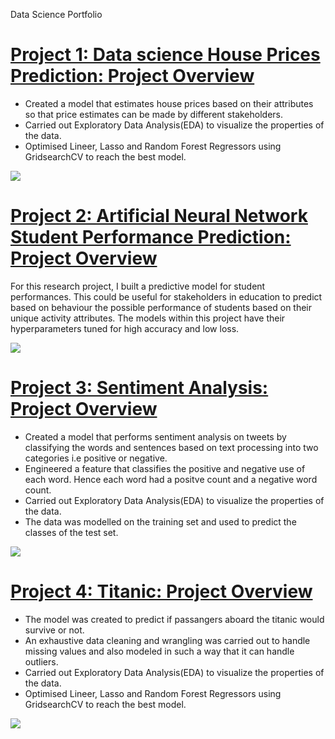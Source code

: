 Data Science Portfolio

# [Project 1: Data science House Prices Prediction: Project Overview](https://github.com/dayogh/Joseph_Portfolio/blob/main/data_science/house_prices.ipynb)
* Created a model that estimates house prices based on their attributes so that price estimates can be made by different stakeholders.
* Carried out Exploratory Data Analysis(EDA) to visualize the properties of the data.
* Optimised Lineer, Lasso and Random Forest Regressors using GridsearchCV to reach the best model.

![](https://github.com/dayogh/Joseph_Portfolio/blob/main/images/corr_houseprices.png)

# [Project 2: Artificial Neural Network Student Performance Prediction: Project Overview](https://github.com/dayogh/Joseph_Portfolio/blob/main/data_science/Sentiment_Analysis.ipynb)
For this research project, I built a predictive model for student performances. This could be useful for stakeholders in education to predict based on behaviour the possible performance of students based on their unique activity attributes. The models within this project have their hyperparameters tuned for high accuracy and low loss.

![](https://github.com/dayogh/Joseph_Portfolio/blob/main/images/studenann.png)


# [Project 3: Sentiment Analysis: Project Overview](https://github.com/dayogh/Joseph_Portfolio/data_science/blob/main/Sentiment_Analysis.ipynb)
* Created a model that performs sentiment analysis on tweets by classifying the words and sentences based on text processing into two categories i.e positive or negative.
* Engineered a feature that classifies the positive and negative use of each word. Hence each word had a positve count and a negative word count.
* Carried out Exploratory Data Analysis(EDA) to visualize the properties of the data.
* The data was modelled on the training set  and used to predict the classes of the test set.

![](https://github.com/dayogh/Joseph_Portfolio/blob/main/images/sentiment.png)

# [Project 4: Titanic: Project Overview](https://github.com/dayogh/Joseph_Portfolio/blob/main/data_science/Titanic.ipynb)
* The model was created to predict if passangers aboard the titanic would survive or not. 
* An exhaustive data cleaning and wrangling was carried out to handle missing values and also modeled in such a way that it can handle outliers.
* Carried out Exploratory Data Analysis(EDA) to visualize the properties of the data.
* Optimised Lineer, Lasso and Random Forest Regressors using GridsearchCV to reach the best model.

![](https://github.com/dayogh/Joseph_Portfolio/blob/main/images/titanic.png)
